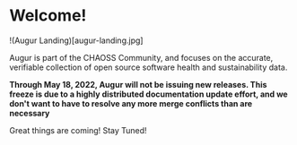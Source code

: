 # Welcome!

!(Augur Landing)[augur-landing.jpg]

Augur is part of the CHAOSS Community, and focuses on the accurate, verifiable collection of open source software health and sustainability data. 

**Through May 18, 2022, Augur will not be issuing new releases. This freeze is due to a highly distributed documentation update effort, and we don't want to have to resolve any more merge conflicts than are necessary**

Great things are coming! Stay Tuned!
